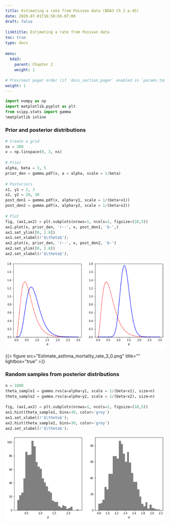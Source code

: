```yaml
---
title: Estimating a rate from Poisson data (BDA3 Ch 2 p.45)
date: 2020-07-01T16:58:03-07:00
draft: false

linktitle: Estimating a rate from Poisson data
toc: true
type: docs

menu:
  bda3:
    parent: Chapter 2
    weight: 1

# Prev/next pager order (if `docs_section_pager` enabled in `params.toml`)
weight: 1
---
```



```python
import numpy as np
import matplotlib.pyplot as plt
from scipy.stats import gamma
%matplotlib inline
```

### Prior and posterior distributions


```python
# Create a grid
nx = 200
x = np.linspace(0, 3, nx)

# Prior
alpha, beta = 3, 5
prior_den = gamma.pdf(x, a = alpha, scale = 1/beta)

# Posteriors
x1, y1 = 2, 3
x2, y2 = 20, 30
post_den1 = gamma.pdf(x, alpha+y1, scale = 1/(beta+x1))
post_den2 = gamma.pdf(x, alpha+y2, scale = 1/(beta+x2))

# Plot
fig, (ax1,ax2) = plt.subplots(nrows=1, ncols=2, figsize=(10,5))
ax1.plot(x, prior_den, 'r--', x, post_den1, 'b-',)
ax1.set_ylim([0, 1.8])
ax1.set_xlabel(r'$\theta$');
ax2.plot(x, prior_den, 'r--', x, post_den2, 'b-')
ax2.set_ylim([0, 1.8])
ax2.set_xlabel(r'$\theta$');

```


![png](./Estimate_asthma_mortality_rate_3_0.png)

{{< figure src="Estimate_asthma_mortality_rate_3_0.png" title="" lightbox="true" >}}

### Random samples from posterior distributions


```python
n = 1000
theta_sample1 = gamma.rvs(a=alpha+y1, scale = 1/(beta+x1), size=n)
theta_sample2 = gamma.rvs(a=alpha+y2, scale = 1/(beta+x2), size=n)

fig, (ax1,ax2) = plt.subplots(nrows=1, ncols=2, figsize=(10,5))
ax1.hist(theta_sample1, bins=30, color='grey')
ax1.set_xlabel(r'$\theta$');
ax2.hist(theta_sample2, bins=30, color='grey')
ax2.set_xlabel(r'$\theta$');
```


![png](./Estimate_asthma_mortality_rate_5_0.png)

